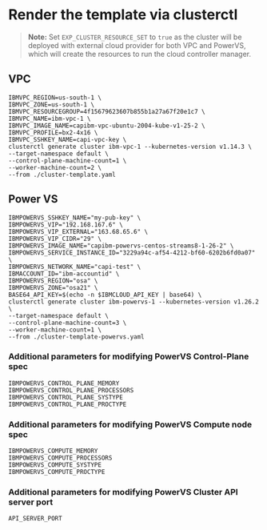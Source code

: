 Render the template via clusterctl
==================================

> **Note:**
> Set `EXP_CLUSTER_RESOURCE_SET` to `true` as the cluster will be deployed with external cloud provider for both VPC and PowerVS, which will create the resources to run the cloud controller manager.

## VPC

```
IBMVPC_REGION=us-south-1 \
IBMVPC_ZONE=us-south-1 \
IBMVPC_RESOURCEGROUP=4f15679623607b855b1a27a67f20e1c7 \
IBMVPC_NAME=ibm-vpc-1 \
IBMVPC_IMAGE_NAME=capibm-vpc-ubuntu-2004-kube-v1-25-2 \
IBMVPC_PROFILE=bx2-4x16 \
IBMVPC_SSHKEY_NAME=capi-vpc-key \
clusterctl generate cluster ibm-vpc-1 --kubernetes-version v1.14.3 \
--target-namespace default \
--control-plane-machine-count=1 \
--worker-machine-count=2 \
--from ./cluster-template.yaml
```

## Power VS

```
IBMPOWERVS_SSHKEY_NAME="my-pub-key" \
IBMPOWERVS_VIP="192.168.167.6" \
IBMPOWERVS_VIP_EXTERNAL="163.68.65.6" \
IBMPOWERVS_VIP_CIDR="29" \
IBMPOWERVS_IMAGE_NAME="capibm-powervs-centos-streams8-1-26-2" \
IBMPOWERVS_SERVICE_INSTANCE_ID="3229a94c-af54-4212-bf60-6202b6fd0a07" \
IBMPOWERVS_NETWORK_NAME="capi-test" \
IBMACCOUNT_ID="ibm-accountid" \
IBMPOWERVS_REGION="osa" \
IBMPOWERVS_ZONE="osa21" \
BASE64_API_KEY=$(echo -n $IBMCLOUD_API_KEY | base64) \
clusterctl generate cluster ibm-powervs-1 --kubernetes-version v1.26.2 \
--target-namespace default \
--control-plane-machine-count=3 \
--worker-machine-count=1 \
--from ./cluster-template-powervs.yaml
```

### Additional parameters for modifying PowerVS Control-Plane spec
```
IBMPOWERVS_CONTROL_PLANE_MEMORY
IBMPOWERVS_CONTROL_PLANE_PROCESSORS
IBMPOWERVS_CONTROL_PLANE_SYSTYPE
IBMPOWERVS_CONTROL_PLANE_PROCTYPE
```

### Additional parameters for modifying PowerVS Compute node spec
```
IBMPOWERVS_COMPUTE_MEMORY
IBMPOWERVS_COMPUTE_PROCESSORS
IBMPOWERVS_COMPUTE_SYSTYPE
IBMPOWERVS_COMPUTE_PROCTYPE
```

### Additional parameters for modifying PowerVS Cluster API server port
```
API_SERVER_PORT
```
